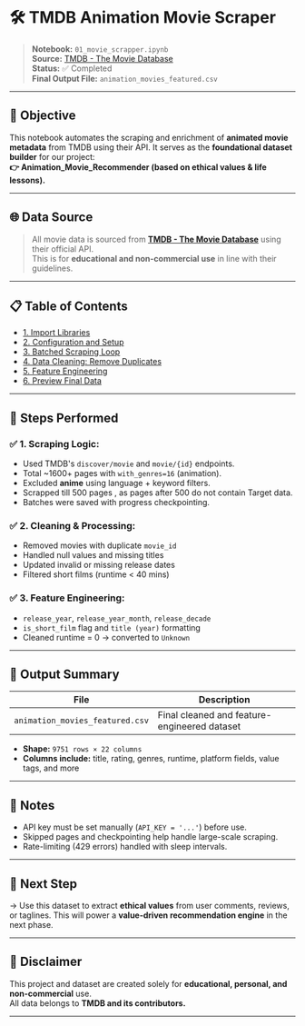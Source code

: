 # 🛠️ TMDB Animation Movie Scraper

> **Notebook:** `01_movie_scrapper.ipynb`  
> **Source:** [TMDB - The Movie Database](https://www.themoviedb.org/)  
> **Status:** ✅ Completed  
> **Final Output File:** `animation_movies_featured.csv`

---

## 🎯 Objective

This notebook automates the scraping and enrichment of **animated movie metadata** from TMDB using their API. It serves as the **foundational dataset builder** for our project:  
**👉 Animation_Movie_Recommender (based on ethical values & life lessons).**

---

## 🌐 Data Source

> All movie data is sourced from **[TMDB - The Movie Database](https://www.themoviedb.org/)** using their official API.  
> This is for **educational and non-commercial use** in line with their guidelines.

---

## 📋 Table of Contents

- [1. Import Libraries](#1-import-libraries)
- [2. Configuration and Setup](https://github.com/Shrishti2401/Animation_Movie_Recommender/blob/main/scrapper/01_movie_scapper.ipynb/#2-configuration-and-setup)
- [3. Batched Scraping Loop](#3-batched-scraping-loop)
- [4. Data Cleaning: Remove Duplicates](#4-data-cleaning-remove-duplicates)
- [5. Feature Engineering](#5-feature-engineering)
- [6. Preview Final Data](https://github.com/Shrishti2401/Animation_Movie_Recommender/blob/main/scrapper/01_movie_scapper.ipynb/#6-preview-final-data)

---

## 🧪 Steps Performed

### ✅ 1. Scraping Logic:
- Used TMDB's `discover/movie` and `movie/{id}` endpoints.
- Total ~1600+ pages with `with_genres=16` (animation).
- Excluded **anime** using language + keyword filters.
- Scrapped till 500 pages , as pages after 500 do not contain Target data.
- Batches were saved with progress checkpointing.

### ✅ 2. Cleaning & Processing:
- Removed movies with duplicate `movie_id`
- Handled null values and missing titles
- Updated invalid or missing release dates
- Filtered short films (runtime < 40 mins)

### ✅ 3. Feature Engineering:
- `release_year`, `release_year_month`, `release_decade`
- `is_short_film` flag and `title (year)` formatting
- Cleaned runtime = 0 → converted to `Unknown`

---

## 📁 Output Summary

| File                          | Description                            |
|-------------------------------|----------------------------------------|
| `animation_movies_featured.csv` | Final cleaned and feature-engineered dataset |

- **Shape:** `9751 rows × 22 columns`
- **Columns include:** title, rating, genres, runtime, platform fields, value tags, and more

---

## 📌 Notes

- API key must be set manually (`API_KEY = '...'`) before use.
- Skipped pages and checkpointing help handle large-scale scraping.
- Rate-limiting (429 errors) handled with sleep intervals.

---

## 🚀 Next Step

→ Use this dataset to extract **ethical values** from user comments, reviews, or taglines. This will power a **value-driven recommendation engine** in the next phase.

---

## 📢 Disclaimer

This project and dataset are created solely for **educational, personal, and non-commercial** use.  
All data belongs to **TMDB and its contributors.**

---
